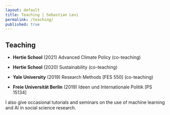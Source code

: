 ```yaml
---
layout: default
title: Teaching | Sebastian Levi
permalink: /teaching/
published: true
---
```



## Teaching

- **Hertie School** 	(2021) Advanced Climate Policy (co-teaching)		
	
- **Hertie School**		(2020) Sustainability (co-teaching)	
				
- **Yale University**		(2019) Research Methods [FES 550] (co-teaching)

- **Freie Universität Berlin** (2019)	Ideen und Internationale Politik [PS 15134]

                
I also give occasional tutorials and seminars on the use of machine learning and AI in social science research.
